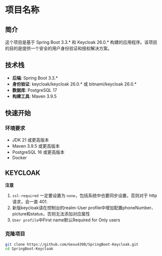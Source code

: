 # 项目名称

## 简介

这个项目是基于 Spring Boot 3.3.* 和 Keycloak 26.0.* 构建的应用程序。该项目的目的是提供一个安全的用户身份验证和授权解决方案。

## 技术栈

- **后端**: Spring Boot 3.3.*
- **身份验证**: keycloak/keycloak 26.0.* 或 bitnami/keycloak 26.0.*
- **数据库**: PostgreSQL 17
- **构建工具**: Maven 3.9.5

## 快速开始

### 环境要求

- JDK 21 或更高版本
- Maven 3.9.5 或更高版本
- PostgreSQL 16 或更高版本
- Docker

## KEYCLOAK

**注意**

1. `ssl-required` 一定要设置为 `none`，包括系统中也要同步设置，否则对于 http 请求，会一直 401.
2. 新版keycloak请在控制台的realm-User profile中增加配置phoneNumber、picture和status，否则无法添加对应属性
3. `User profile`中First name默认Required for Only users

### 克隆项目

```bash
git clone https://github.com/Gexu4398/SpringBoot-Keycloak.git
cd SpringBoot-Keycloak
